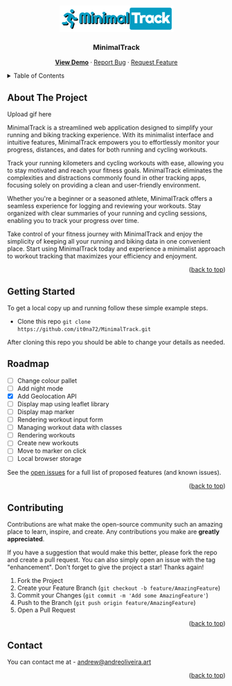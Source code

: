 <div align="center">
  <a href="https://it0na72.github.io/MinimalTrack/">
    <img src="logo.png" alt="Logo" height="60">
  </a>
<h3 align="center">MinimalTrack</h3>

  <p align="center">
    <a href="https://it0na72.github.io/MinimalTrack/"><b>View Demo</b></a>
    ·
    <a href="https://github.com/it0na72/MinimalTrack/issue">Report Bug</a>
    ·
    <a href="https://github.com/it0na72/MinimalTrack/issue">Request Feature</a>
  </p>
</div>

<!-- TABLE OF CONTENTS -->
<details>
  <summary>Table of Contents</summary>
  <ol>
    <li>
      <a href="#about-the-project">About The Project</a>
    </li>
    <li>
      <a href="#getting-started">Getting Started</a>
    </li>
    <li><a href="#roadmap">Roadmap</a></li>
    <li><a href="#contributing">Contributing</a></li>
    <li><a href="#contact">Contact</a></li>
  </ol>
</details>

<!-- ABOUT THE PROJECT -->

## About The Project

Upload gif here

MinimalTrack is a streamlined web application designed to simplify your running and biking tracking experience. With its minimalist interface and intuitive features, MinimalTrack empowers you to effortlessly monitor your progress, distances, and dates for both running and cycling workouts.

Track your running kilometers and cycling workouts with ease, allowing you to stay motivated and reach your fitness goals. MinimalTrack eliminates the complexities and distractions commonly found in other tracking apps, focusing solely on providing a clean and user-friendly environment.

Whether you're a beginner or a seasoned athlete, MinimalTrack offers a seamless experience for logging and reviewing your workouts. Stay organized with clear summaries of your running and cycling sessions, enabling you to track your progress over time.

Take control of your fitness journey with MinimalTrack and enjoy the simplicity of keeping all your running and biking data in one convenient place. Start using MinimalTrack today and experience a minimalist approach to workout tracking that maximizes your efficiency and enjoyment.

<p align="right">(<a href="#readme-top">back to top</a>)</p>

<!-- GETTING STARTED -->

## Getting Started

To get a local copy up and running follow these simple example steps.

- Clone this repo
  `git clone https://github.com/it0na72/MinimalTrack.git`

After cloning this repo you should be able to change your details as needed.

<!-- ROADMAP -->

## Roadmap

- [ ] Change colour pallet
- [ ] Add night mode
- [x] Add Geolocation API
- [ ] Display map using leaflet library
- [ ] Display map marker
- [ ] Rendering workout input form
- [ ] Managing workout data with classes
- [ ] Rendering workouts
- [ ] Create new workouts
- [ ] Move to marker on click
- [ ] Local browser storage

See the [open issues](https://github.com/it0na72/MinimalTrack-website/issue) for a full list of proposed features (and known issues).

<p align="right">(<a href="#readme-top">back to top</a>)</p>

<!-- CONTRIBUTING -->

## Contributing

Contributions are what make the open-source community such an amazing place to learn, inspire, and create. Any contributions you make are **greatly appreciated**.

If you have a suggestion that would make this better, please fork the repo and create a pull request. You can also simply open an issue with the tag "enhancement".
Don't forget to give the project a star! Thanks again!

1. Fork the Project
2. Create your Feature Branch (`git checkout -b feature/AmazingFeature`)
3. Commit your Changes (`git commit -m 'Add some AmazingFeature'`)
4. Push to the Branch (`git push origin feature/AmazingFeature`)
5. Open a Pull Request

<p align="right">(<a href="#readme-top">back to top</a>)</p>

<!-- CONTACT -->

## Contact

You can contact me at - andrew@andreoliveira.art

<p align="right">(<a href="#readme-top">back to top</a>)</p>
